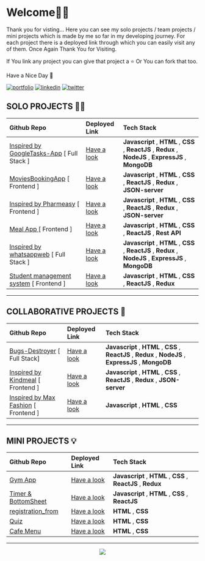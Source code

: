 

# Welcome🙏🏻

Thank you for visting... Here you can see my solo projects / team projects / mini projects which is made by me so far in my developing journey. For each project there is a deployed link through which you can easily visit any of them. Once Again Thank You for Visiting. 

If You link any project you can give that project a ⭐️ Or You can fork that too. 

Have a Nice Day 🙂


[![portfolio](https://img.shields.io/badge/my_portfolio-000?style=for-the-badge&logo=ko-fi&logoColor=white)](https://nitin-kadam-portfolio.netlify.app/)
[![linkedin](https://img.shields.io/badge/linkedin-0A66C2?style=for-the-badge&logo=linkedin&logoColor=white)](https://www.linkedin.com/in/nitin-kadam-6612831b3/)
[![twitter](https://img.shields.io/badge/twitter-1DA1F2?style=for-the-badge&logo=twitter&logoColor=white)](https://twitter.com/nitinkadam70)

## SOLO  PROJECTS 🏋🏻
| Github Repo  |  Deployed Link   | Tech Stack |
| :-------- | :------- | :-------------------------------- |
|  [Inspired by GoogleTasks-App](https://github.com/nitinkadam70/GoogleTasks-App) [ Full Stack ] | [Have a look](https://googletaskbynitin.netlify.app/) | **Javascript** , **HTML** , **CSS** , **ReactJS** , **Redux** , **NodeJS** , **ExpressJS** , **MongoDB** | <!--Add MERN STACK Projects-->
[MoviesBookingApp](https://github.com/nitinkadam70/MoviesBookingApp) [ Frontend ] | [Have a look](https://moviesbookingapp.netlify.app/) |  **Javascript** , **HTML** , **CSS** , **ReactJS** , **Redux** , **JSON-server** |
|  [Inspired by Pharmeasy](https://github.com/nitinkadam70/Pharmeasy) [ Frontend ] | [Have a look](https://pharmeasy-clone-nitinkadam.netlify.app/) |  **Javascript** , **HTML** , **CSS** , **ReactJS** , **Redux** , **JSON-server** |
|  [Meal App ](https://github.com/nitinkadam70/MealApp) [ Frontend ] | [Have a look](https://frolicking-arithmetic-f91072.netlify.app/home) | **Javascript** , **HTML** , **CSS** , **ReactJS** , **Rest API** |
|  [Inspired by whatsappweb](https://github.com/nitinkadam70/whatsappweb_clone) [ Full Stack ] | [Have a look](https://whatsappwebappclone.netlify.app/) | **Javascript** , **HTML** , **CSS** , **ReactJS** , **Redux** , **NodeJS** , **ExpressJS** , **MongoDB** |
[Student management system](https://github.com/nitinkadam70/student-management-system) [ Frontend ]| [Have a look](https://resolute-ai-assign-nitinkadam.netlify.app) | **Javascript** , **HTML** , **CSS** , **ReactJS** , **Redux** |

<hr>

## COLLABORATIVE   PROJECTS 👥
| Github Repo  |  Deployed Link   | Tech Stack |
| :-------- | :------- | :-------------------------------- |
|  [Bugs-Destroyer](https://github.com/aniket2910/Bugs-Destroyer) [ Full Stack] | [Have a look](https://bugs-destroyer.vercel.app/) | **Javascript** , **HTML** , **CSS** , **ReactJS** , **Redux** , **NodeJS** , **ExpressJS** , **MongoDB**|
|  [Inspired by Kindmeal](https://github.com/muskan2507/Kindmeal) [ Frontend ]| [Have a look](https://lustrous-hotteok-719fc7.netlify.app/) | **Javascript** , **HTML** , **CSS** , **ReactJS** , **Redux** , **JSON-server**|
|  [Inspired by Max Fashion](https://github.com/nitinkadam70/TeamMax) [ Frontend ] | [Have a look](https://gracious-brattain-5ae9f0.netlify.app/) | **Javascript** , **HTML** , **CSS** |


<hr>


## MINI   PROJECTS 💡
| Github Repo  |  Deployed Link   | Tech Stack |
| :-------- | :------- | :-------------------------------- |
[Gym App](https://github.com/nitinkadam70/wtf_gymappassgn)| [Have a look](https://wtfupassgn.netlify.app/) | **Javascript** , **HTML** , **CSS** , **ReactJS** , **Redux** |
[Timer & BottomSheet](https://github.com/nitinkadam70/CustomerGlu-assessment)| [Have a look](https://bottomsheet-timer-by-nitinkadam.netlify.app/) | **Javascript** , **HTML** , **CSS** , **ReactJS** |
[registration_from ](https://github.com/nitinkadam70/registration_from)| [Have a look](https://registration-form-responsive.netlify.app/)| **HTML** , **CSS** |
[Quiz](https://github.com/nitinkadam70/FreeCodeCamp/tree/main/Fcc_Quiz)| [Have a look](https://html-css-quiz-fcc.netlify.app/#css-questions) | **HTML** , **CSS** |
[Cafe Menu](https://github.com/nitinkadam70/FreeCodeCamp/tree/main/Cafe%20Menu)| [Have a look](https://cafe-menu-fcc.netlify.app/) | **HTML** , **CSS**  |


<hr>






<p align="center" >
 <img align="center" src="https://img.icons8.com/external-justicon-flat-justicon/100/000000/external-thank-you-thanksgiving-justicon-flat-justicon.png"/>
</p>

